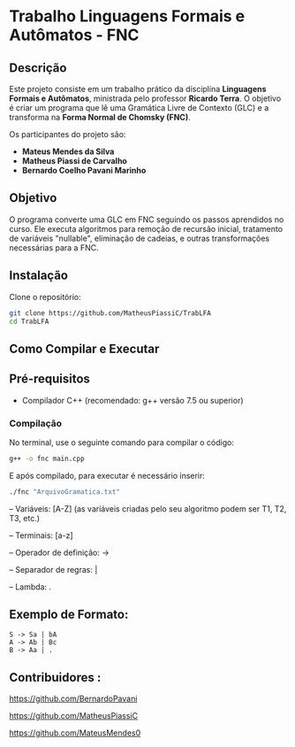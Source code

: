 # Trabalho Linguagens Formais e Autômatos - FNC

## Descrição

Este projeto consiste em um trabalho prático da disciplina **Linguagens Formais e Autômatos**, ministrada pelo professor **Ricardo Terra**. O objetivo é criar um programa que lê uma Gramática Livre de Contexto (GLC) e a transforma na **Forma Normal de Chomsky (FNC)**.

Os participantes do projeto são:
- **Mateus Mendes da Silva**
- **Matheus Piassi de Carvalho**
- **Bernardo Coelho Pavani Marinho**

## Objetivo

O programa converte uma GLC em FNC seguindo os passos aprendidos no curso. Ele executa algoritmos para remoção de recursão inicial, tratamento de variáveis "nullable", eliminação de cadeias, e outras transformações necessárias para a FNC.

## Instalação

Clone o repositório:
```bash
git clone https://github.com/MatheusPiassiC/TrabLFA
cd TrabLFA
```

## Como Compilar e Executar

## Pré-requisitos

- Compilador C++ (recomendado: g++ versão 7.5 ou superior)

### Compilação

No terminal, use o seguinte comando para compilar o código:

```bash
g++ -o fnc main.cpp
```

E após compilado, para executar é necessário inserir:

```bash
./fnc "ArquivoGramatica.txt"
```

– Variáveis: [A-Z] (as variáveis criadas pelo seu algoritmo podem ser T1, T2, T3, etc.)

– Terminais: [a-z]

– Operador de definição: ->

– Separador de regras: |

– Lambda: .



## Exemplo de Formato:

```plaintext
S -> Sa | bA
A -> Ab | Bc
B -> Aa | .
```
 
 ## Contribuidores : 

https://github.com/BernardoPavani

https://github.com/MatheusPiassiC

https://github.com/MateusMendes0
